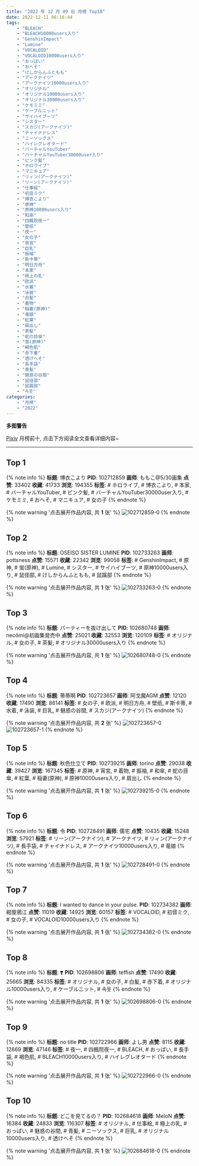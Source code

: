 ```yaml
---
title: "2022 年 12 月 09 日 月榜 Top10"
date: 2022-12-11 06:16:44
tags:
    - "BLEACH"
    - "BLEACH10000users入り"
    - "GenshinImpact"
    - "Lumine"
    - "VOCALOID"
    - "VOCALOID10000users入り"
    - "おっぱい"
    - "おへそ"
    - "けしからんふともも"
    - "アークナイツ"
    - "アークナイツ10000users入り"
    - "オリジナル"
    - "オリジナル10000users入り"
    - "オリジナル30000users入り"
    - "ケモミミ"
    - "ケーブルニット"
    - "サイハイブーツ"
    - "シスター"
    - "スカジ(アークナイツ)"
    - "チャイナドレス"
    - "ニーソックス"
    - "ハイレグレオタード"
    - "バーチャルYouTuber"
    - "バーチャルYouTuber30000user入り"
    - "ピンク髪"
    - "ホロライブ"
    - "マニキュア"
    - "リィン(アークナイツ)"
    - "リーン(アークナイツ)"
    - "仕事絵"
    - "初音ミク"
    - "博衣こより"
    - "原神"
    - "原神10000users入り"
    - "和傘"
    - "四楓院夜一"
    - "壁纸"
    - "夜一"
    - "女の子"
    - "宵宮"
    - "巨乳"
    - "振袖"
    - "斯卡蒂"
    - "明日方舟"
    - "本家"
    - "極上の乳"
    - "欧派"
    - "水着"
    - "泳装"
    - "白髪"
    - "着物"
    - "稲妻(原神)"
    - "竜娘"
    - "紅葉"
    - "肩出し"
    - "茶髪"
    - "蛇の目傘"
    - "蛍(原神)"
    - "褐色肌"
    - "赤下着"
    - "透けへそ"
    - "長手袋"
    - "青髪"
    - "魅惑の谷間"
    - "鼠径部"
    - "鼠蹊部"
    - "속옷"
categories:
    - "月榜"
    - "2022"
---
```


<i class="fa fa-triangle-exclamation"></i>**多图警告**<i class="fa fa-triangle-exclamation"></i>

[Pixiv](https://www.pixiv.net/) 月榜前十, 点击下方阅读全文查看详细内容~

<!-- more -->

---

## Top 1

{% note info %}
**标题**: 博衣こより
**PID**: 102712859 **画师**: ももこ@5/30画集
**点赞**: 33402 **收藏**: 41733 **浏览**: 194355
**标签**: # ホロライブ, # 博衣こより, # 本家, # バーチャルYouTuber, # ピンク髪, # バーチャルYouTuber30000user入り, # ケモミミ, # おへそ, # マニキュア, # 女の子
{% endnote %}

{% note warning '点击展开作品内容, 共 **1** 张' %}
![102712859-0](https://i.pixiv.re/img-original/img/2022/11/12/02/20/07/102712859_p0.png)
{% endnote %}

## Top 2

{% note info %}
**标题**: OSEISO SISTER LUMINE
**PID**: 102733263 **画师**: pottsness
**点赞**: 15571 **收藏**: 22342 **浏览**: 99058
**标签**: # GenshinImpact, # 原神, # 蛍(原神), # Lumine, # シスター, # サイハイブーツ, # 原神10000users入り, # 鼠径部, # けしからんふともも, # 鼠蹊部
{% endnote %}

{% note warning '点击展开作品内容, 共 **1** 张' %}
![102733263-0](https://i.pixiv.re/img-original/img/2022/11/12/21/00/02/102733263_p0.jpg)
{% endnote %}

## Top 3

{% note info %}
**标题**: パーティーを抜け出して
**PID**: 102680748 **画师**: necömi@初画集発売中
**点赞**: 25021 **收藏**: 32553 **浏览**: 120109
**标签**: # オリジナル, # 女の子, # 茶髪, # オリジナル30000users入り
{% endnote %}

{% note warning '点击展开作品内容, 共 **1** 张' %}
![102680748-0](https://i.pixiv.re/img-original/img/2022/11/11/00/00/08/102680748_p0.png)
{% endnote %}

## Top 4

{% note info %}
**标题**: 蒂蒂啊
**PID**: 102723657 **画师**: 阿戈魔AGM
**点赞**: 12120 **收藏**: 17490 **浏览**: 86141
**标签**: # 女の子, # 欧派, # 明日方舟, # 壁纸, # 斯卡蒂, # 水着, # 泳装, # 巨乳, # 魅惑の谷間, # スカジ(アークナイツ)
{% endnote %}

{% note warning '点击展开作品内容, 共 **2** 张' %}
![102723657-0](https://i.pixiv.re/img-original/img/2022/11/12/14/23/57/102723657_p0.jpg)
![102723657-1](https://i.pixiv.re/img-original/img/2022/11/12/14/23/57/102723657_p1.jpg)
{% endnote %}

## Top 5

{% note info %}
**标题**: 秋色仕立て
**PID**: 102739215 **画师**: torino
**点赞**: 29038 **收藏**: 39427 **浏览**: 167345
**标签**: # 原神, # 宵宮, # 着物, # 振袖, # 和傘, # 蛇の目傘, # 紅葉, # 稲妻(原神), # 原神10000users入り, # 肩出し
{% endnote %}

{% note warning '点击展开作品内容, 共 **1** 张' %}
![102739215-0](https://i.pixiv.re/img-original/img/2022/11/13/05/33/13/102739215_p0.jpg)
{% endnote %}

## Top 6

{% note info %}
**标题**: 令
**PID**: 102728491 **画师**: 儒宅
**点赞**: 10435 **收藏**: 15248 **浏览**: 57921
**标签**: # リーン(アークナイツ), # アークナイツ, # リィン(アークナイツ), # 長手袋, # チャイナドレス, # アークナイツ10000users入り, # 竜娘
{% endnote %}

{% note warning '点击展开作品内容, 共 **1** 张' %}
![102728491-0](https://i.pixiv.re/img-original/img/2022/11/12/18/10/16/102728491_p0.jpg)
{% endnote %}

## Top 7

{% note info %}
**标题**: I wanted to dance in your pulse.
**PID**: 102734382 **画师**: 紺屋鴉江
**点赞**: 11019 **收藏**: 14925 **浏览**: 60157
**标签**: # VOCALOID, # 初音ミク, # 女の子, # VOCALOID10000users入り
{% endnote %}

{% note warning '点击展开作品内容, 共 **1** 张' %}
![102734382-0](https://i.pixiv.re/img-original/img/2022/11/12/21/33/42/102734382_p0.jpg)
{% endnote %}

## Top 8

{% note info %}
**标题**: ❣️
**PID**: 102698806 **画师**: teffish
**点赞**: 17490 **收藏**: 25665 **浏览**: 84335
**标签**: # オリジナル, # 女の子, # 白髪, # 赤下着, # オリジナル10000users入り, # ケーブルニット, # 속옷
{% endnote %}

{% note warning '点击展开作品内容, 共 **1** 张' %}
![102698806-0](https://i.pixiv.re/img-original/img/2022/11/11/18/54/43/102698806_p0.jpg)
{% endnote %}

## Top 9

{% note info %}
**标题**: no title
**PID**: 102722966 **画师**: よし男
**点赞**: 8115 **收藏**: 12669 **浏览**: 47146
**标签**: # 夜一, # 四楓院夜一, # BLEACH, # おっぱい, # 長手袋, # 褐色肌, # BLEACH10000users入り, # ハイレグレオタード
{% endnote %}

{% note warning '点击展开作品内容, 共 **1** 张' %}
![102722966-0](https://i.pixiv.re/img-original/img/2022/11/12/13/46/34/102722966_p0.jpg)
{% endnote %}

## Top 10

{% note info %}
**标题**: どこを見てるの？
**PID**: 102684618 **画师**: MeIoN
**点赞**: 16384 **收藏**: 24833 **浏览**: 116307
**标签**: # オリジナル, # 仕事絵, # 極上の乳, # おっぱい, # 魅惑の谷間, # 青髪, # ニーソックス, # 巨乳, # オリジナル10000users入り, # 透けへそ
{% endnote %}

{% note warning '点击展开作品内容, 共 **1** 张' %}
![102684618-0](https://i.pixiv.re/img-original/img/2022/11/11/02/13/51/102684618_p0.jpg)
{% endnote %}
